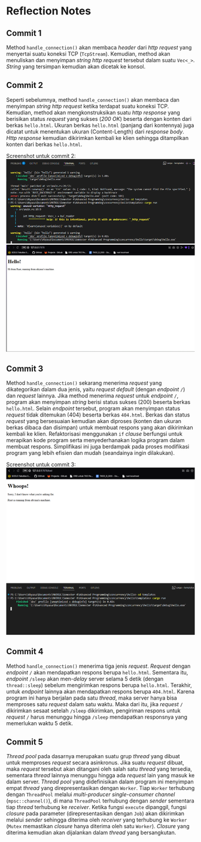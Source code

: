 # Reflection Notes

## Commit 1
Method `handle_connection()` akan membaca _header_ dari _http request_ yang menyertai suatu koneksi TCP (`TcpStream`). Kemudian, method akan menuliskan dan menyimpan _string_ _http request_ tersebut dalam suatu `Vec<_>`. _String_ yang tersimpan kemudian akan dicetak ke konsol.<br/>

## Commit 2
Seperti sebelumnya, method `handle_connection()` akan membaca dan menyimpan _string http request_ ketika terdapat suatu koneksi TCP. Kemudian, method akan mengkonstruksikan suatu _http response_ yang berisikan status _request_ yang sukses (_200 OK_) beserta dengan konten dari berkas `hello.html`. Ukuran berkas `hello.html` (panjang dari kontennya) juga dicatat untuk menentukan ukuran (Content-Length) dari _response body_. _Http response_ kemudian dikirimkan kembali ke klien sehingga ditampilkan konten dari berkas `hello.html`.

Screenshot untuk commit 2:
![Commit 2 Screenshot 1](/static/images/Commit2_1.png)
![Commit 2 Screenshot 2](/static/images/Commit2_2.png)
<br/>

## Commit 3
Method `handle_connection()` sekarang menerima _request_ yang dikategorikan dalam dua jenis, yaitu _request_ _default_ (dengan _endpoint_ `/`) dan _request_ lainnya. Jika method menerima _request_ untuk _endpoint_ `/`, program akan menyimpan _string_ berisi status sukses (200) beserta berkas `hello.html`. Selain _endpoint_ tersebut, program akan menyimpan status _request_ tidak ditemukan (404) beserta berkas `404.html`. Berkas dan status _request_ yang bersesuaian kemudian akan diproses (konten dan ukuran berkas dibaca dan disimpan) untuk membuat respons yang akan dikirimkan kembali ke klien. Refaktorisasi menggunakan `if` _clause_ berfungsi untuk merapikan kode program serta menyederhanakan logika program dalam membuat respons. Simplifikasi ini juga berdampak pada proses modifikasi program yang lebih efisien dan mudah (seandainya ingin dilakukan).

Screenshot untuk commit 3:
![Commit 3 Screenshot 1](/static/images/Commit3_1.png)
![Commit 3 Screenshot 2](/static/images/Commit3_2.png)
<br/>

## Commit 4
Method `handle_connection()` menerima tiga jenis _request_. _Request_ dengan _endpoint_ `/` akan mendapatkan respons berupa `hello.html`. Sementara itu, _endpoint_ `/sleep` akan men-_delay_ server selama 5 detik (dengan `thread::sleep`) sebelum mengirimkan respons berupa `hello.html`. Terakhir, untuk _endpoint_ lainnya akan mendapatkan respons berupa `404.html`. Karena program ini hanya berjalan pada satu _thread_, maka server hanya bisa memproses satu _request_ dalam satu waktu. Maka dari itu, jika _request_ `/` dikirimkan sesaat setelah `/sleep` dikirimkan, pengiriman respons untuk _request_ `/` harus menunggu hingga `/sleep` mendapatkan responsnya yang memerlukan waktu 5 detik.<br/>

## Commit 5
_Thread pool_ pada dasarnya merupakan suatu grup _thread_ yang dibuat untuk memproses _request_ secara asinkronus. Jika suatu _request_ dibuat, maka _request_ tersebut akan ditangani oleh salah satu _thread_ yang tersedia, sementara _thread_ lainnya menunggu hingga ada _request_ lain yang masuk ke dalam server. _Thread pool_ yang didefinisikan dalam program ini menyimpan empat _thread_ yang direpresentasikan dengan `Worker`. Tiap `Worker` terhubung dengan `ThreadPool` melalui _multi-producer single-consumer channel_ (`mpsc::channel()`), di mana `ThreadPool` terhubung dengan _sender_ sementara tiap _thread_ terhubung ke _receiver_. Ketika fungsi `execute` dipanggil, fungsi _closure_ pada parameter (direpresentasikan dengan `Job`) akan dikirimkan melalui _sender_ sehingga diterima oleh _receiver_ yang terhubung ke `Worker` (`Mutex` memastikan _closure_ hanya diterima oleh satu `Worker`). _Closure_ yang diterima kemudian akan dijalankan dalam _thread_ yang bersangkutan.